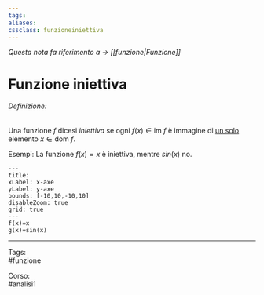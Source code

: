 ```yaml
---
tags:
aliases:
cssclass: funzioneiniettiva
---
```

_Questa nota fa riferimento a $\rightarrow$ [[funzione|Funzione]]_
# Funzione iniettiva
###### Definizione:
Una funzione $f$ dicesi *iniettiva* se ogni $f(x) \in \text{im }f$ è immagine di <u>un solo</u> elemento $x \in \text{dom }f$.

<span id="bigText" class="text_divisor">Esempi: </span>
La funzione $f(x)=x$ è iniettiva, mentre $sin(x)$ no.

```functionplot
---
title: 
xLabel: x-axe
yLabel: y-axe
bounds: [-10,10,-10,10]
disableZoom: true
grid: true
---
f(x)=x
g(x)=sin(x)
```

***

Tags:  
#funzione

Corso:  
#analisi1 